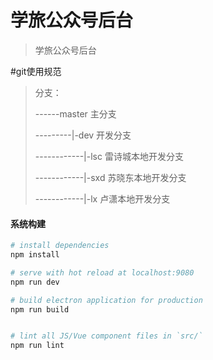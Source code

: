 # 学旅公众号后台

> 学旅公众号后台

#git使用规范

> 分支：
>
>------master 主分支
>
>---------|-dev 开发分支
>
>------------|-lsc 雷诗城本地开发分支
>
>------------|-sxd 苏晓东本地开发分支
>
>------------|-lx 卢潇本地开发分支

#### 系统构建

``` bash
# install dependencies
npm install

# serve with hot reload at localhost:9080
npm run dev

# build electron application for production
npm run build


# lint all JS/Vue component files in `src/`
npm run lint

```
